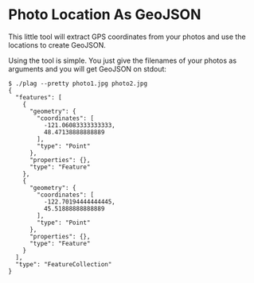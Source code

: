 # Photo Location As GeoJSON

This little tool will extract GPS coordinates from your photos and use the locations to create
GeoJSON.

Using the tool is simple. You just give the filenames of your photos as arguments and you will get
GeoJSON on stdout:

```
$ ./plag --pretty photo1.jpg photo2.jpg
{
  "features": [
    {
      "geometry": {
        "coordinates": [
          -121.06083333333333,
          48.47138888888889
        ],
        "type": "Point"
      },
      "properties": {},
      "type": "Feature"
    },
    {
      "geometry": {
        "coordinates": [
          -122.70194444444445,
          45.51888888888889
        ],
        "type": "Point"
      },
      "properties": {},
      "type": "Feature"
    }
  ],
  "type": "FeatureCollection"
}
```
